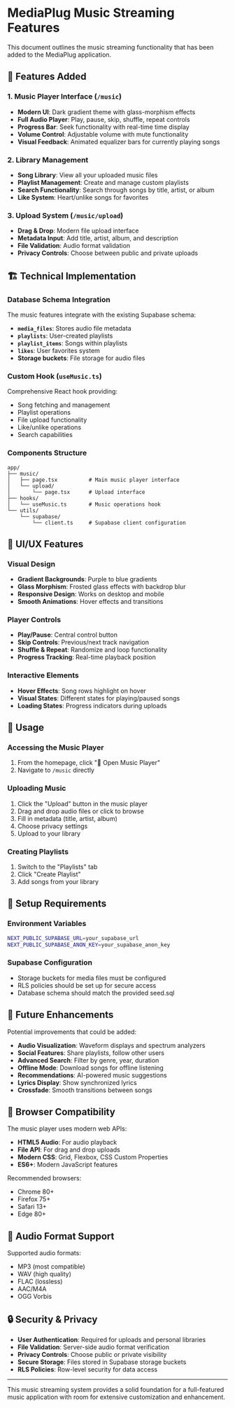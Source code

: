 # MediaPlug Music Streaming Features

This document outlines the music streaming functionality that has been added to the MediaPlug application.

## 🎵 Features Added

### 1. Music Player Interface (`/music`)
- **Modern UI**: Dark gradient theme with glass-morphism effects
- **Full Audio Player**: Play, pause, skip, shuffle, repeat controls
- **Progress Bar**: Seek functionality with real-time time display
- **Volume Control**: Adjustable volume with mute functionality
- **Visual Feedback**: Animated equalizer bars for currently playing songs

### 2. Library Management
- **Song Library**: View all your uploaded music files
- **Playlist Management**: Create and manage custom playlists
- **Search Functionality**: Search through songs by title, artist, or album
- **Like System**: Heart/unlike songs for favorites

### 3. Upload System (`/music/upload`)
- **Drag & Drop**: Modern file upload interface
- **Metadata Input**: Add title, artist, album, and description
- **File Validation**: Audio format validation
- **Privacy Controls**: Choose between public and private uploads

## 🏗️ Technical Implementation

### Database Schema Integration
The music features integrate with the existing Supabase schema:

- **`media_files`**: Stores audio file metadata
- **`playlists`**: User-created playlists
- **`playlist_items`**: Songs within playlists
- **`likes`**: User favorites system
- **Storage buckets**: File storage for audio files

### Custom Hook (`useMusic.ts`)
Comprehensive React hook providing:
- Song fetching and management
- Playlist operations
- File upload functionality
- Like/unlike operations
- Search capabilities

### Components Structure
```
app/
├── music/
│   ├── page.tsx          # Main music player interface
│   └── upload/
│       └── page.tsx      # Upload interface
├── hooks/
│   └── useMusic.ts       # Music operations hook
└── utils/
    └── supabase/
        └── client.ts     # Supabase client configuration
```

## 🎨 UI/UX Features

### Visual Design
- **Gradient Backgrounds**: Purple to blue gradients
- **Glass Morphism**: Frosted glass effects with backdrop blur
- **Responsive Design**: Works on desktop and mobile
- **Smooth Animations**: Hover effects and transitions

### Player Controls
- **Play/Pause**: Central control button
- **Skip Controls**: Previous/next track navigation
- **Shuffle & Repeat**: Randomize and loop functionality
- **Progress Tracking**: Real-time playback position

### Interactive Elements
- **Hover Effects**: Song rows highlight on hover
- **Visual States**: Different states for playing/paused songs
- **Loading States**: Progress indicators during uploads

## 🚀 Usage

### Accessing the Music Player
1. From the homepage, click "🎵 Open Music Player"
2. Navigate to `/music` directly

### Uploading Music
1. Click the "Upload" button in the music player
2. Drag and drop audio files or click to browse
3. Fill in metadata (title, artist, album)
4. Choose privacy settings
5. Upload to your library

### Creating Playlists
1. Switch to the "Playlists" tab
2. Click "Create Playlist"
3. Add songs from your library

## 🔧 Setup Requirements

### Environment Variables
```bash
NEXT_PUBLIC_SUPABASE_URL=your_supabase_url
NEXT_PUBLIC_SUPABASE_ANON_KEY=your_supabase_anon_key
```

### Supabase Configuration
- Storage buckets for media files must be configured
- RLS policies should be set up for secure access
- Database schema should match the provided seed.sql

## 🎯 Future Enhancements

Potential improvements that could be added:
- **Audio Visualization**: Waveform displays and spectrum analyzers
- **Social Features**: Share playlists, follow other users
- **Advanced Search**: Filter by genre, year, duration
- **Offline Mode**: Download songs for offline listening
- **Recommendations**: AI-powered music suggestions
- **Lyrics Display**: Show synchronized lyrics
- **Crossfade**: Smooth transitions between songs

## 📱 Browser Compatibility

The music player uses modern web APIs:
- **HTML5 Audio**: For audio playback
- **File API**: For drag and drop uploads
- **Modern CSS**: Grid, Flexbox, CSS Custom Properties
- **ES6+**: Modern JavaScript features

Recommended browsers:
- Chrome 80+
- Firefox 75+
- Safari 13+
- Edge 80+

## 🎼 Audio Format Support

Supported audio formats:
- MP3 (most compatible)
- WAV (high quality)
- FLAC (lossless)
- AAC/M4A
- OGG Vorbis

## 🔒 Security & Privacy

- **User Authentication**: Required for uploads and personal libraries
- **File Validation**: Server-side audio format verification
- **Privacy Controls**: Choose public or private visibility
- **Secure Storage**: Files stored in Supabase storage buckets
- **RLS Policies**: Row-level security for data access

---

This music streaming system provides a solid foundation for a full-featured music application with room for extensive customization and enhancement.